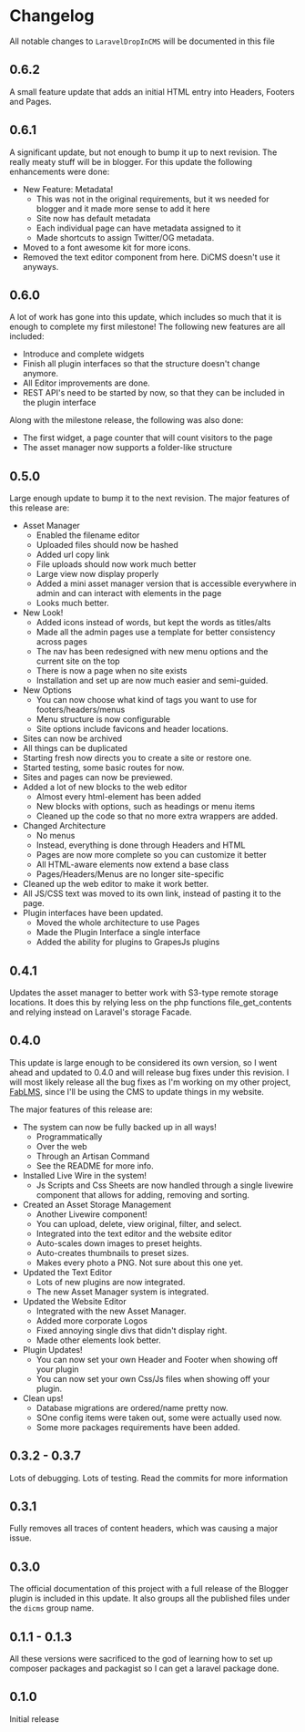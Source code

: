 # Changelog

All notable changes to `LaravelDropInCMS` will be documented in this file

## 0.6.2

A small feature update that adds an initial HTML entry into Headers, Footers and Pages.

## 0.6.1

A significant update, but not enough to bump it up to next revision. 
The really meaty stuff will be in blogger.  For this update the following 
enhancements were done:

* New Feature: Metadata!
  * This was not in the original requirements, but it ws needed for blogger 
and it made more sense to add it here
  * Site now has default metadata
  * Each individual page can have metadata assigned to it
  * Made shortcuts to assign Twitter/OG metadata.
* Moved to a font awesome kit for more icons.
* Removed the text editor component from here. DiCMS doesn't use it anyways.

## 0.6.0
A lot of work has gone into this update, which includes so much that it is enough
to complete my first milestone! The following new features are all included:

* Introduce and complete widgets
* Finish all plugin interfaces so that the structure doesn't change anymore.
* All Editor improvements are done.
* REST API's need to be started by now, so that they can be included in the plugin interface

Along with the milestone release, the following was also done:

* The first widget, a page counter that will count visitors to the page
* The asset manager now supports a folder-like structure

## 0.5.0

Large enough update to bump it to the next revision.
The major features of this release are:

* Asset Manager
    * Enabled the filename editor
    * Uploaded files should now be hashed
    * Added url copy link
    * File uploads should now work much better
    * Large view now display properly
    * Added a mini asset manager version that is accessible everywhere in admin and can interact with elements in the page
    * Looks much better.
* New Look!
    * Added icons instead of words, but kept the words as titles/alts
    * Made all the admin pages use a template for better consistency across pages
    * The nav has been redesigned with new menu options and the current site on the top
    * There is now a page when no site exists
    * Installation and set up are now much easier and semi-guided.
* New Options
    * You can now choose what kind of tags you want to use for footers/headers/menus
    * Menu structure is now configurable
    * Site options include favicons and header locations.
* Sites can now be archived
* All things can be duplicated
* Starting fresh now directs you to create a site or restore one.
* Started testing, some basic routes for now.
* Sites and pages can now be previewed.
* Added a lot of new blocks to the web editor
    * Almost every html-element has been added
    * New blocks with options, such as headings or menu items
    * Cleaned up the code so that no more extra wrappers are added.
* Changed Architecture
    * No menus
    * Instead, everything is done through Headers and HTML
    * Pages are now more complete so you can customize it better
    * All HTML-aware elements now extend a base class
    * Pages/Headers/Menus are no longer site-specific
* Cleaned up the web editor to make it work better.
* All JS/CSS text was moved to its own link, instead of pasting it to the page.
* Plugin interfaces have been updated.
    * Moved the whole architecture to use Pages
    * Made the Plugin Interface a single interface
    * Added the ability for plugins to GrapesJs plugins

## 0.4.1

Updates the asset manager to better work with S3-type remote storage locations. 
It does this by relying less on the php functions file_get_contents
and relying instead on Laravel's storage Facade.

## 0.4.0

This update is large enough to be considered its own version, so I went ahead and updated
to 0.4.0 and will release bug fixes under this revision. I will most likely 
release all the bug fixes as I'm working on my other project, [FabLMS](https://dev.kalinec.net),
since I'll be using the CMS to update things in my website.

The major features of this release are:

* The system can now be fully backed up in all ways!
  * Programmatically
  * Over the web
  * Through an Artisan Command
  * See the README for more info.
* Installed Live Wire in the system!
  * Js Scripts and Css Sheets are now handled through a single
  livewire component that allows for adding, removing and sorting.
* Created an Asset Storage Management
  * Another Livewire component!
  * You can upload, delete, view original, filter, and select.
  * Integrated into the text editor and the website editor
  * Auto-scales down images to preset heights.
  * Auto-creates thumbnails to preset sizes.
  * Makes every photo a PNG. Not sure about this one yet.
* Updated the Text Editor
  * Lots of new plugins are now integrated.
  * The new Asset Manager system is integrated.
* Updated the Website Editor
  * Integrated with the new Asset Manager.
  * Added more corporate Logos
  * Fixed annoying single divs that didn't display right.
  * Made other elements look better.
* Plugin Updates!
  * You can now set your own Header and Footer when showing off your plugin
  * You can now set your own Css/Js files when showing off your plugin.
* Clean ups!
  * Database migrations are ordered/name pretty now.
  * SOne config items were taken out, some were actually used now.
  * Some more packages requirements have been added.


## 0.3.2 - 0.3.7

Lots of debugging. Lots of testing. Read the commits for more information

## 0.3.1

Fully removes all traces of content headers, which was causing a major issue.


## 0.3.0

The official documentation of this project with a full release of the Blogger plugin is
included in this update.  It also groups all the published files under
the `dicms` group name.

## 0.1.1 - 0.1.3

All these versions were sacrificed to the god of learning how to set up composer packages and packagist so I can get a laravel package done.

## 0.1.0

Initial release
